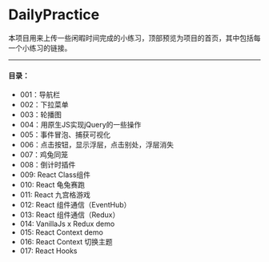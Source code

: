 # DailyPractice

本项目用来上传一些闲暇时间完成的小练习，顶部预览为项目的首页，其中包括每一个小练习的链接。

---

#### 目录：
- 001：导航栏
- 002：下拉菜单
- 003：轮播图
- 004：用原生JS实现jQuery的一些操作
- 005：事件冒泡、捕获可视化
- 006：点击按钮，显示浮层，点击别处，浮层消失
- 007：鸡兔同笼
- 008：倒计时插件
- 009: React Class组件
- 010: React 龟兔赛跑
- 011: React 九宫格游戏
- 012: React 组件通信（EventHub） 
- 013: React 组件通信（Redux）
- 014: VanillaJs x Redux demo
- 015: React Context demo
- 016: React Context 切换主题
- 017: React Hooks
